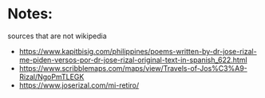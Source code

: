 # Notes:

sources that are not wikipedia

- https://www.kapitbisig.com/philippines/poems-written-by-dr-jose-rizal-me-piden-versos-por-dr-jose-rizal-original-text-in-spanish_622.html
- https://www.scribblemaps.com/maps/view/Travels-of-Jos%C3%A9-Rizal/NgoPmTLEGK
- https://www.joserizal.com/mi-retiro/
